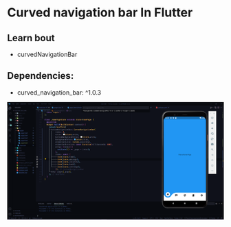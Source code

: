 # Curved navigation bar In Flutter

## Learn bout
- curvedNavigationBar


## Dependencies:
- curved_navigation_bar: ^1.0.3

![](imgs/Screenshot_1.png)
